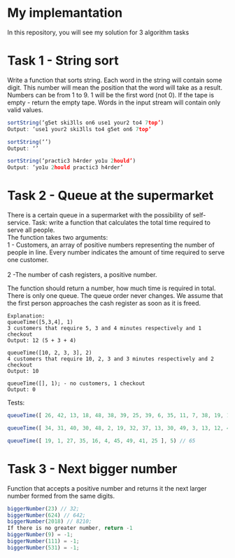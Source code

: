 # My implemantation
In this repository, you will see my solution for 3 algorithm tasks 

# Task 1 - String sort
Write a function that sorts string. Each word in the string will contain some digit.
This number will mean the position that the word will take as a result. Numbers can be from 1 to 9. 1 will be the first word (not 0). If the tape is empty - return the empty tape. Words in the input stream will contain only valid values.

```js
sortString(‘g5et ski3lls on6 use1 your2 to4 7top’)
Output: ‘use1 your2 ski3lls to4 g5et on6 7top’

sortString(‘’)
Output: ‘’

sortString(‘practic3 h4rder yo1u 2hould’)
Output: ‘yo1u 2hould practic3 h4rder’

```
# Task 2 - Queue at the supermarket
There is a certain queue in a supermarket with the possibility of self-service.
Task: write a function that calculates the total time required to serve all people.<br />
The function takes two arguments: <br />
  1 - Customers, an array of positive numbers representing the number of people in line. Every number indicates the amount of time required to serve one customer.<br /><br />
	2 -The number of cash registers, a positive number.<br />

The function should return a number, how much time is required in total.
There is only one queue.
The queue order never changes.
We assume that the first person approaches the cash register as soon as it is freed.
```
Explanation:
queueTime([5,3,4], 1)
3 customers that require 5, 3 and 4 minutes respectively and 1 checkout
Output: 12 (5 + 3 + 4)

queueTime([10, 2, 3, 3], 2)
4 customers that require 10, 2, 3 and 3 minutes respectively and 2 checkout
Output: 10

queueTime([], 1); - no customers, 1 checkout
Output: 0

```
Tests:
```js
queueTime([ 26, 42, 13, 18, 48, 38, 39, 25, 39, 6, 35, 11, 7, 38, 19, 14 ], 1) // 418

queueTime([ 34, 31, 40, 30, 48, 2, 19, 32, 37, 13, 30, 49, 3, 13, 12, 43, 39, 22, 47 ], 4) // 162

queueTime([ 19, 1, 27, 35, 16, 4, 45, 49, 41, 25 ], 5) // 65


```
# Task 3 - Next bigger number

Function that accepts a positive number and returns it the next larger number formed from the same digits.
```js
biggerNumber(23) // 32;
biggerNumber(624) // 642;
biggerNumber(2018) // 8210;
If there is no greater number, return -1
biggerNumber(9) = -1;
biggerNumber(111) = -1;
biggerNumber(531) = -1;
```


